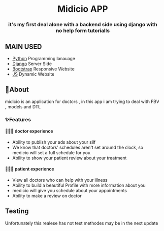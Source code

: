 
<h1 align="center">Midicio APP </h1>
<h3 align="center">it's my first deal alone with a backend side using django with no help form tutorialls </h3> 

## MAIN USED 

* [Python](https://www.python.org/) Programming lanauage
* [Django](https://www.djangoproject.com/) Server Side
* [Bootstrap](https://getbootstrap.com/) Responsive Website
* [JS](https://www.javascript.com/) Dynamic Website

##  📝About 
midicio is an application for doctors , in this app i am trying to deal with FBV , models and DTL 


### ✨Features 

#### 👨🏻‍🔬 doctor experience
* Ability to publish your ads about your silf 
* We know that doctors' schedules aren't set around the clock, so medicio will set a full schedule for you.
* Ability to show your patient review about your treatment 
#### 🚶🏻‍♂️ patient experience 
* View all doctors who can help with your illness
* Ability to build a beautiful Profile with more information about you
* medicio will give you schedule about your appointments
* Ability to make a review on doctor

## Testing 
Unfortunately this realese has not test methodes may be in the next update

